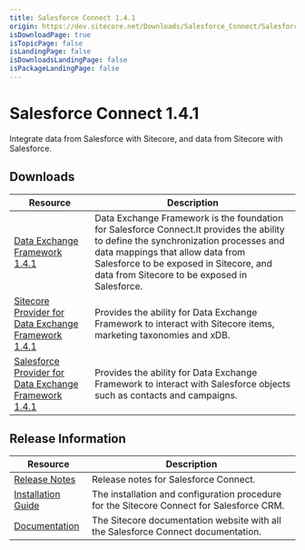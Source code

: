 ```yaml
---
title: Salesforce Connect 1.4.1
origin: https://dev.sitecore.net/Downloads/Salesforce_Connect/Salesforce_Connect_1/Salesforce_Connect_1_4_1.aspx
isDownloadPage: true
isTopicPage: false
isLandingPage: false
isDownloadsLandingPage: false
isPackageLandingPage: false
---
```


# Salesforce Connect 1.4.1

Integrate data from Salesforce with Sitecore, and data from Sitecore with Salesforce.

## Downloads

 | Resource | Description |
 | --- | --- |
 | [Data Exchange Framework 1.4.1](https://scdp.blob.core.windows.net/downloads/Salesforce%20Connect/Salesforce%20Connect%201/Salesforce%20Connect%201%204%201/Secure/Data%20Exchange%20Framework%201.4.1%20rev.%20170818.zip) | Data Exchange Framework is the foundation for Salesforce Connect.It provides the ability to define the synchronization processes and data mappings that allow data from Salesforce to be exposed in Sitecore, and data from Sitecore to be exposed in Salesforce. |
 | [Sitecore Provider for Data Exchange Framework 1.4.1](https://scdp.blob.core.windows.net/downloads/Salesforce%20Connect/Salesforce%20Connect%201/Salesforce%20Connect%201%204%201/Secure/Sitecore%20Provider%20for%20Data%20Exchange%20Framework%201.4.1%20rev.%20170818.zip) | Provides the ability for Data Exchange Framework to interact with Sitecore items, marketing taxonomies and xDB. |
 | [Salesforce Provider for Data Exchange Framework 1.4.1](https://scdp.blob.core.windows.net/downloads/Salesforce%20Connect/Salesforce%20Connect%201/Salesforce%20Connect%201%204%201/Secure/Salesforce%20Provider%20for%20Data%20Exchange%20Framework%201.4.1%20rev.%20170818.zip) | Provides the ability for Data Exchange Framework to interact with Salesforce objects such as contacts and campaigns. |

## Release Information

 | Resource | Description |
 | --- | --- |
 | [Release Notes](/downloads/Salesforce_Connect/Salesforce_Connect_1/Salesforce_Connect_1_4_1/Release_Notes) | Release notes for Salesforce Connect. |
 | [Installation Guide](https://scdp.blob.core.windows.net/downloads/Salesforce%20Connect/Salesforce%20Connect%201/Salesforce%20Connect%201%204%201/Secure/Installation%20Guide%20Salesforce%20Connect%20141a4.pdf) | The installation and configuration procedure for the Sitecore Connect for Salesforce CRM. |
 | [Documentation](https://doc.sitecore.com/developers/82/connectors/) | The Sitecore documentation website with all the Salesforce Connect documentation. |